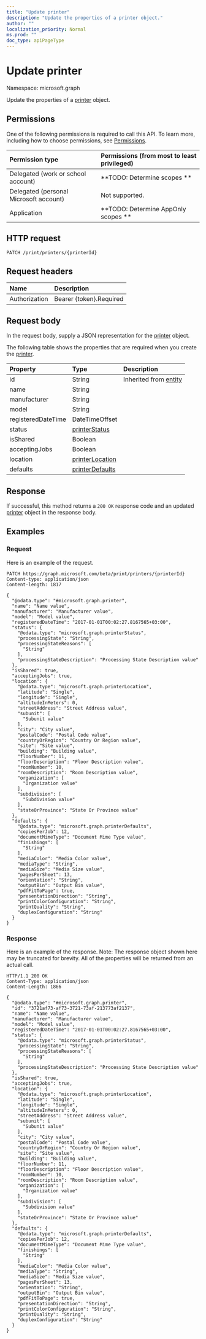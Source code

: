 ```yaml
---
title: "Update printer"
description: "Update the properties of a printer object."
author: ""
localization_priority: Normal
ms.prod: ""
doc_type: apiPageType
---
```


# Update printer

Namespace: microsoft.graph

Update the properties of a [printer](../resources/printer.md) object.

## Permissions
One of the following permissions is required to call this API. To learn more, including how to choose permissions, see [Permissions](/concepts/permissions-reference.md).

|Permission type|Permissions (from most to least privileged)|
|:---|:---|
|Delegated (work or school account)|**TODO: Determine scopes **|
|Delegated (personal Microsoft account)|Not supported.|
|Application|**TODO: Determine AppOnly scopes **|

## HTTP request
<!-- {
  "blockType": "ignored"
}
-->
``` http
PATCH /print/printers/{printerId}
```

## Request headers
|Name|Description|
|:---|:---|
|Authorization|Bearer {token}.Required|

## Request body
In the request body, supply a JSON representation for the [printer](../resources/printer.md) object.

The following table shows the properties that are required when you create the [printer](../resources/printer.md).

|Property|Type|Description|
|:---|:---|:---|
|id|String| Inherited from [entity](../resources/entity.md)|
|name|String||
|manufacturer|String||
|model|String||
|registeredDateTime|DateTimeOffset||
|status|[printerStatus](../resources/printerstatus.md)||
|isShared|Boolean||
|acceptingJobs|Boolean||
|location|[printerLocation](../resources/printerlocation.md)||
|defaults|[printerDefaults](../resources/printerdefaults.md)||



## Response
If successful, this method returns a `200 OK` response code and an updated [printer](../resources/printer.md) object in the response body.

## Examples

### Request
Here is an example of the request.
<!-- {
  "blockType": "request",
  "name": "update_printer"
}
-->
``` http
PATCH https://graph.microsoft.com/beta/print/printers/{printerId}
Content-type: application/json
Content-length: 1817

{
  "@odata.type": "#microsoft.graph.printer",
  "name": "Name value",
  "manufacturer": "Manufacturer value",
  "model": "Model value",
  "registeredDateTime": "2017-01-01T00:02:27.8167565+03:00",
  "status": {
    "@odata.type": "microsoft.graph.printerStatus",
    "processingState": "String",
    "processingStateReasons": [
      "String"
    ],
    "processingStateDescription": "Processing State Description value"
  },
  "isShared": true,
  "acceptingJobs": true,
  "location": {
    "@odata.type": "microsoft.graph.printerLocation",
    "latitude": "Single",
    "longitude": "Single",
    "altitudeInMeters": 0,
    "streetAddress": "Street Address value",
    "subunit": [
      "Subunit value"
    ],
    "city": "City value",
    "postalCode": "Postal Code value",
    "countryOrRegion": "Country Or Region value",
    "site": "Site value",
    "building": "Building value",
    "floorNumber": 11,
    "floorDescription": "Floor Description value",
    "roomNumber": 10,
    "roomDescription": "Room Description value",
    "organization": [
      "Organization value"
    ],
    "subdivision": [
      "Subdivision value"
    ],
    "stateOrProvince": "State Or Province value"
  },
  "defaults": {
    "@odata.type": "microsoft.graph.printerDefaults",
    "copiesPerJob": 12,
    "documentMimeType": "Document Mime Type value",
    "finishings": [
      "String"
    ],
    "mediaColor": "Media Color value",
    "mediaType": "String",
    "mediaSize": "Media Size value",
    "pagesPerSheet": 13,
    "orientation": "String",
    "outputBin": "Output Bin value",
    "pdfFitToPage": true,
    "presentationDirection": "String",
    "printColorConfiguration": "String",
    "printQuality": "String",
    "duplexConfiguration": "String"
  }
}
```

### Response
Here is an example of the response. Note: The response object shown here may be truncated for brevity. All of the properties will be returned from an actual call.
<!-- {
  "blockType": "response",
  "truncated": true
}
-->
``` http
HTTP/1.1 200 OK
Content-Type: application/json
Content-Length: 1866

{
  "@odata.type": "#microsoft.graph.printer",
  "id": "3721af73-af73-3721-73af-213773af2137",
  "name": "Name value",
  "manufacturer": "Manufacturer value",
  "model": "Model value",
  "registeredDateTime": "2017-01-01T00:02:27.8167565+03:00",
  "status": {
    "@odata.type": "microsoft.graph.printerStatus",
    "processingState": "String",
    "processingStateReasons": [
      "String"
    ],
    "processingStateDescription": "Processing State Description value"
  },
  "isShared": true,
  "acceptingJobs": true,
  "location": {
    "@odata.type": "microsoft.graph.printerLocation",
    "latitude": "Single",
    "longitude": "Single",
    "altitudeInMeters": 0,
    "streetAddress": "Street Address value",
    "subunit": [
      "Subunit value"
    ],
    "city": "City value",
    "postalCode": "Postal Code value",
    "countryOrRegion": "Country Or Region value",
    "site": "Site value",
    "building": "Building value",
    "floorNumber": 11,
    "floorDescription": "Floor Description value",
    "roomNumber": 10,
    "roomDescription": "Room Description value",
    "organization": [
      "Organization value"
    ],
    "subdivision": [
      "Subdivision value"
    ],
    "stateOrProvince": "State Or Province value"
  },
  "defaults": {
    "@odata.type": "microsoft.graph.printerDefaults",
    "copiesPerJob": 12,
    "documentMimeType": "Document Mime Type value",
    "finishings": [
      "String"
    ],
    "mediaColor": "Media Color value",
    "mediaType": "String",
    "mediaSize": "Media Size value",
    "pagesPerSheet": 13,
    "orientation": "String",
    "outputBin": "Output Bin value",
    "pdfFitToPage": true,
    "presentationDirection": "String",
    "printColorConfiguration": "String",
    "printQuality": "String",
    "duplexConfiguration": "String"
  }
}
```

